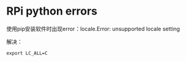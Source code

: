 # RPi python errors

使用pip安装软件时出现error：locale.Error: unsupported locale setting  

解决：
```
export LC_ALL=C
```